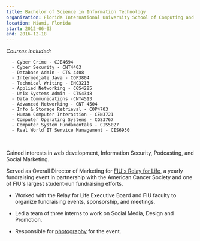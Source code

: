 ```yaml
---
title: Bachelor of Science in Information Technology
organization: Florida International University School of Computing and Information Sciences
location: Miami, Florida
start: 2012-06-03
end: 2016-12-18
---
```


_Courses included:_

```
  - Cyber Crime - CJE4694
  - Cyber Security - CNT4403
  - Database Admin - CTS 4408
  - Intermediate Java - COP3804
  - Technical Writing - ENC3213
  - Applied Networking - CGS4285
  - Unix Systems Admin - CTS4348
  - Data Communications -CNT4513
  - Advanced Networking - CNT 4504
  - Info & Storage Retrieval - COP4703
  - Human Computer Interaction - CEN3721
  - Computer Operating Systems - CGS3767
  - Computer System Fundamentals - CIS5027
  - Real World IT Service Management - CIS6930
```

&ensp;

Gained interests in web development, Information Security, Podcasting, and Social Marketing.

Served as Overall Director of Marketing for [FIU's Relay for Life](https://secure.acsevents.org/site/STR?pg=entry&fr_id=98866), a yearly fundraising event in partnership with the American Cancer Society and one of FIU's largest student-run fundraising efforts.

- Worked with the Relay for Life Executive Board and FIU faculty to organize fundraising events, sponsorship, and meetings.

- Led a team of three interns to work on Social Media, Design and Promotion.

- Responsible for [photography](https://www.facebook.com/media/set/?vanity=fiurelay&set=a.1286665411348618) for the event.

&ensp;
